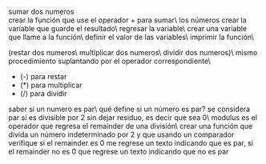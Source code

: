 sumar dos numeros\
 crear la función que use el operador + para sumar\ los números
crear la variable que guarde el resultado\ 
regresar la variable\ 
crear una variable que llame a la función\ 
definir el valor de las variables\ 
imprimir la función\ 

(restar dos numeros\ 
multiplicar dos numeros\ 
dividir dos numeros)\ 
mismo procedimiento suplantando por el operador correspondiente\ 

- (-) para restar
- (*) para multiplicar
- (/) para dividir

saber si un numero es par\ 
qué define si un número es par? se considera par si es divisible por 2 sin dejar residuo, es decir que sea 0\ 
modulus es el operador que regresa el remainder de una división\ 
crear una función que divida un número indeterminado por 2 y que usando un comparador verifique si el remainder es 0 me regrese un texto indicando que es par, si el remainder no es 0 que regrese un texto indicando que no es par
